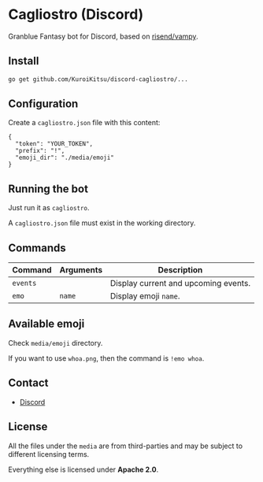 # Cagliostro (Discord)

Granblue Fantasy bot for Discord, based on [risend/vampy][].

[risend/vampy]: <https://github.com/risend/vampy>

## Install

```bash
go get github.com/KuroiKitsu/discord-cagliostro/...
```

## Configuration

Create a `cagliostro.json` file with this content:

```
{
  "token": "YOUR_TOKEN",
  "prefix": "!",
  "emoji_dir": "./media/emoji"
}
```

## Running the bot

Just run it as `cagliostro`.

A `cagliostro.json` file must exist in the working directory.

## Commands

| Command | Arguments | Description |
|---|---|---|
| `events` | | Display current and upcoming events. |
| `emo` | `name` | Display emoji `name`. |

## Available emoji

Check `media/emoji` directory.

If you want to use `whoa.png`, then the command is `!emo whoa`.

## Contact

* [Discord](https://discord.gg/FH5zuJh)

## License

All the files under the `media` are from third-parties and may be subject to
different licensing terms.

Everything else is licensed under **Apache 2.0**.

